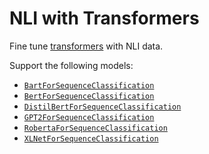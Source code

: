 # NLI with Transformers
Fine tune [transformers](https://huggingface.co/transformers/) with NLI data. 

Support the following models:
* [`BartForSequenceClassification`](https://huggingface.co/transformers/model_doc/bart.html#bartforsequenceclassification)
* [`BertForSequenceClassification`](https://huggingface.co/transformers/model_doc/bert.html#bertforsequenceclassification)
* [`DistilBertForSequenceClassification`](https://huggingface.co/transformers/model_doc/distilbert.html#distilbertforsequenceclassification)
* [`GPT2ForSequenceClassification`](https://huggingface.co/transformers/model_doc/gpt2.html#gpt2forsequenceclassification)
* [`RobertaForSequenceClassification`](https://huggingface.co/transformers/model_doc/roberta.html#robertaforsequenceclassification)
* [`XLNetForSequenceClassification`](https://huggingface.co/transformers/model_doc/xlnet.html#xlnetforsequenceclassification)
